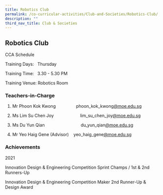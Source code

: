 ```yaml
---
title: Robotics Club
permalink: /co-curricular-activities/Club-and-Societies/Robotics-Club/
description: ""
third_nav_title: Club & Societies
---
```

## Robotics Club

CCA Schedule  

Training Days:   Thursday

Training Time:   3.30 - 5.30 PM

Training Venue: Robotics Room

  

### Teachers-in-Charge

1.  Mr Phoon Kok Kwong                 phoon\_kok\_kwong[@moe.edu.sg](mailto:francis_thomas@moe.edu.sg)
2.  Ms Lim Su Chen Joy                      lim\_su\_chen\_joy[@moe.edu.sg](mailto:meyappa_chettiar@moe.edu.sg)  
    
3.  Ms Du Yun Qian                              du\_yun\_qian[@moe.edu.sg](mailto:meyappa_chettiar@moe.edu.sg)
4.  Mr Yeo Haig Gene (Advisor)    yeo\_haig\_gene[@moe.edu.sg  
    ](mailto:meyappa_chettiar@moe.edu.sg)


### Achievements  

2021 

Innovation Design & Engineering Competition Sprint Champs / 1st & 2nd Runners-Up

Innovation Design & Engineering Competition Maker 2nd Runner-Up & Design Award



